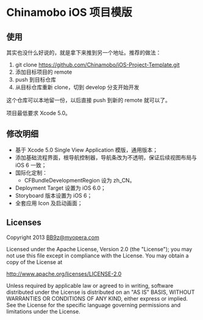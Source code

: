 Chinamobo iOS 项目模版
====

使用
----
其实也没什么好说的，就是拿下来推到另一个地址。推荐的做法：

1. git clone https://github.com/Chinamobo/iOS-Project-Template.git
2. 添加目标项目的 remote
3. push 到目标仓库
4. 从目标仓库重新 clone，切到 develop 分支开始开发

这个仓库可以本地留一份，以后直接 push 到新的 remote 就可以了。

项目最低要求 Xcode 5.0。

修改明细
----
* 基于 Xcode 5.0 Single View Application 模版，通用版本；
* 添加基础流程界面，根导航控制器，导航条改为不透明，保证后续视图布局与 iOS 6 一致；
* 国际化定制：
  - CFBundleDevelopmentRegion 设为 zh_CN。
* Deployment Target 设置为 iOS 6.0；
* Storyboard 版本设置为 iOS 6；
* 全套应用 Icon 及启动画面；

Licenses
----
Copyright 2013 BB9z@myopera.com

Licensed under the Apache License, Version 2.0 (the "License");
you may not use this file except in compliance with the License.
You may obtain a copy of the License at

  http://www.apache.org/licenses/LICENSE-2.0

Unless required by applicable law or agreed to in writing, software
distributed under the License is distributed on an "AS IS" BASIS,
WITHOUT WARRANTIES OR CONDITIONS OF ANY KIND, either express or implied.
See the License for the specific language governing permissions and
limitations under the License.